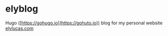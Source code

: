 # elyblog

Hugo ([https://gohugo.io](https://gohuto.io)) blog for my personal website [elylucas.com](elylucas.com)
